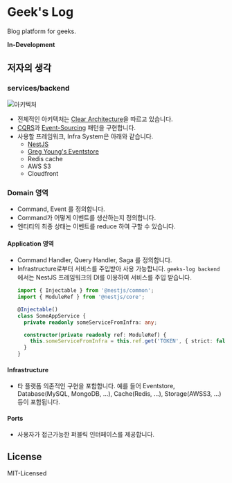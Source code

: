 # Geek's Log

Blog platform for geeks.

**In-Development**

## 저자의 생각

### services/backend

![아키텍처](https://user-images.githubusercontent.com/13250888/62832512-9abacf00-bc6a-11e9-845c-43c08ac6d5a6.png)

- 전체적인 아키텍처는 [Clear Architecture](https://github.com/jkphl/clear-architecture)을 따르고 있습니다.
- [CQRS](https://docs.microsoft.com/en-us/azure/architecture/patterns/cqrs)과 [Event-Sourcing](https://docs.microsoft.com/ko-kr/azure/architecture/patterns/event-sourcing) 패턴을 구현합니다.
- 사용할 프레임워크, Infra System은 아래와 같습니다.
  * [NestJS](https://nestjs.com)
  * [Greg Young's Eventstore](https://eventstore.org/)
  * Redis cache
  * AWS S3
  * Cloudfront

### Domain 영역
- Command, Event 를 정의합니다.
- Command가 어떻게 이벤트를 생산하는지 정의합니다.
- 엔티티의 최종 상태는 이벤트를 reduce 하여 구할 수 있습니다.

#### Application 영역
- Command Handler, Query Handler, Saga 를 정의합니다.
- Infrastructure로부터 서비스를 주입받아 사용 가능합니다. `geeks-log backend` 에서는 NestJS 프레임워크의 DI를 이용하여 서비스를 주입 받습니다.
    ```typescript
    import { Injectable } from '@nestjs/common';
    import { ModuleRef } from '@nestjs/core';
    
    @Injectable()
    class SomeAppService {
      private readonly someServiceFromInfra: any;
    
      constructor(private readonly ref: ModuleRef) {
        this.someServiceFromInfra = this.ref.get('TOKEN', { strict: false });
      }
    }
    ```

#### Infrastructure
- 타 플랫폼 의존적인 구현을 포함합니다. 예를 들어 Eventstore, Database(MySQL, MongoDB, ...), Cache(Redis, ...), Storage(AWSS3, ...) 등이 포함됩니다.

#### Ports
- 사용자가 접근가능한 퍼블릭 인터페이스를 제공합니다. 

## License

MIT-Licensed
